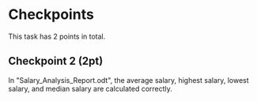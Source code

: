 # Checkpoints

This task has 2 points in total. 

## Checkpoint 2 (2pt)

In "Salary_Analysis_Report.odt", the average salary, highest salary, lowest salary, and median salary are calculated correctly.